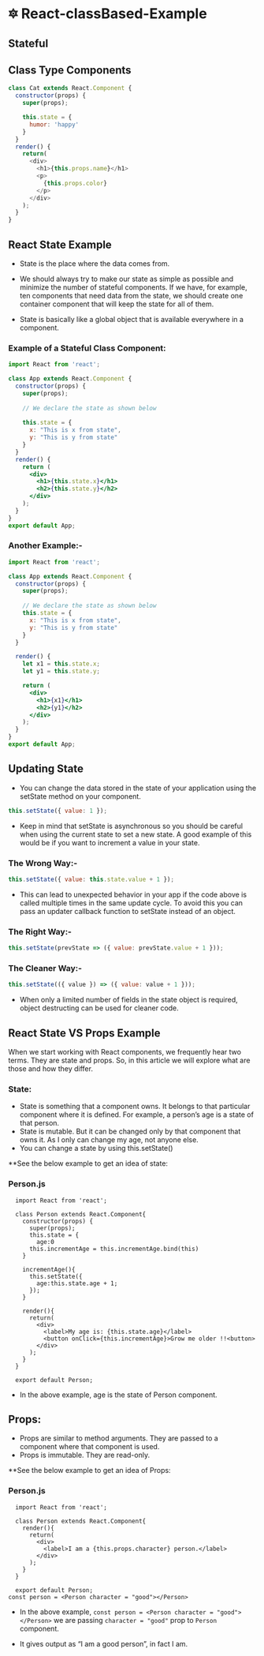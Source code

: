 # 🔯 React-classBased-Example
## Stateful
## Class Type Components
```js
class Cat extends React.Component {
  constructor(props) {
    super(props);

    this.state = {
      humor: 'happy'
    }
  }
  render() {
    return(
      <div>
        <h1>{this.props.name}</h1>
        <p>
          {this.props.color}
        </p>
      </div>
    );
  }
}
```
## React State Example
+ State is the place where the data comes from.

+ We should always try to make our state as simple as possible and minimize the number of stateful components. If we have, for example, ten components that need data  from the state, we should create one container component that will keep the state for all of them.

+ State is basically like a global object that is available everywhere in a component.

### Example of a Stateful Class Component:
```jsx
import React from 'react';

class App extends React.Component {
  constructor(props) {
    super(props);
      
    // We declare the state as shown below
    
    this.state = {                           
      x: "This is x from state",    
      y: "This is y from state"
    }
  }
  render() {
    return (
      <div>
        <h1>{this.state.x}</h1>
        <h2>{this.state.y}</h2>
      </div>
    );
  }
}
export default App;
```
### Another Example:-
```jsx
import React from 'react';

class App extends React.Component {
  constructor(props) {
    super(props);
    
    // We declare the state as shown below
    this.state = {                           
      x: "This is x from state",    
      y: "This is y from state"
    }
  }

  render() {
    let x1 = this.state.x;
    let y1 = this.state.y;

    return (
      <div>
        <h1>{x1}</h1>
        <h2>{y1}</h2>
      </div>
    );
  }
}
export default App;
```
## Updating State
+ You can change the data stored in the state of your application using the setState method on your component.
```js
this.setState({ value: 1 });
```
+ Keep in mind that setState is asynchronous so you should be careful when using the current state to set a new state. A good example of this would be if you want to increment a value in your state.

### The Wrong Way:-
```jsx
this.setState({ value: this.state.value + 1 });
```
+ This can lead to unexpected behavior in your app if the code above is called multiple times in the same update cycle. To avoid this you can pass an updater callback function to setState instead of an object.

### The Right Way:-
```jsx
this.setState(prevState => ({ value: prevState.value + 1 }));
```

### The Cleaner Way:-
```jsx
this.setState(({ value }) => ({ value: value + 1 }));
```
+ When only a limited number of fields in the state object is required, object destructing can be used for cleaner code.

## React State VS Props Example
When we start working with React components, we frequently hear two terms. They are state and props. So, in this article we will explore what are those and how they differ.

### State:
+ State is something that a component owns. It belongs to that particular component where it is defined. For example, a person’s age is a state of that person.
+ State is mutable. But it can be changed only by that component that owns it. As I only can change my age, not anyone else.
+ You can change a state by using this.setState()

**See the below example to get an idea of state:

### Person.js
```JSX
  import React from 'react';

  class Person extends React.Component{
    constructor(props) {
      super(props);
      this.state = {
        age:0
      this.incrementAge = this.incrementAge.bind(this)
    }

    incrementAge(){
      this.setState({
        age:this.state.age + 1;
      });
    }

    render(){
      return(
        <div>
          <label>My age is: {this.state.age}</label>
          <button onClick={this.incrementAge}>Grow me older !!<button>
        </div>
      );
    }
  }

  export default Person;
  ```
+ In the above example, age is the state of Person component.

## Props:
+ Props are similar to method arguments. They are passed to a component where that component is used.
+ Props is immutable. They are read-only.

**See the below example to get an idea of Props:

### Person.js
```JSX
  import React from 'react';

  class Person extends React.Component{
    render(){
      return(
        <div>
          <label>I am a {this.props.character} person.</label>
        </div>
      );
    }
  }

  export default Person;
const person = <Person character = "good"></Person>
```
+ In the above example, ``const person = <Person character = "good"></Person>`` we are passing ``character = "good"`` prop to ``Person`` component.

+ It gives output as “I am a good person”, in fact I am.

